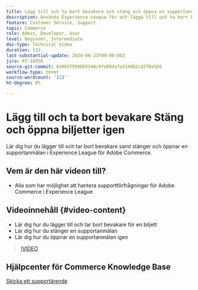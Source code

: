 ```yaml
---
title: Lägg till och ta bort bevakare och stäng och öppna en supportanmälan igen
description: Använda Experience League för att lägga till och ta bort bevakare och stänga och öppna en supportanmälan igen
feature: Customer Service, Support
topic: Commerce
role: Admin, Developer, User
level: Beginner, Intermediate
doc-type: Technical Video
duration: 131
last-substantial-update: 2024-08-23T00:00:00Z
jira: KT-16050
source-git-commit: 8a90379998b5540c9fe88dafed14002cd276e926
workflow-type: tm+mt
source-wordcount: '113'
ht-degree: 0%

---
```



# Lägg till och ta bort bevakare Stäng och öppna biljetter igen

Lär dig hur du lägger till och tar bort bevakare samt stänger och öppnar en supportanmälan i Experience League för Adobe Commerce.

## Vem är den här videon till?

* Alla som har möjlighet att hantera supportförfrågningar för Adobe Commerce i Experience League

## Videoinnehåll {#video-content}

* Lär dig hur du lägger till och tar bort bevakare för en biljett
* Lär dig hur du stänger en supportanmälan
* Lär dig hur du öppnar en supportanmälan igen

>[!VIDEO](https://video.tv.adobe.com/v/3433082?learn=on)

## Hjälpcenter för Commerce Knowledge Base

[Skicka ett supportärende](https://experienceleague.adobe.com/en/docs/commerce-knowledge-base/kb/help-center-guide/magento-help-center-user-guide#support-case)
